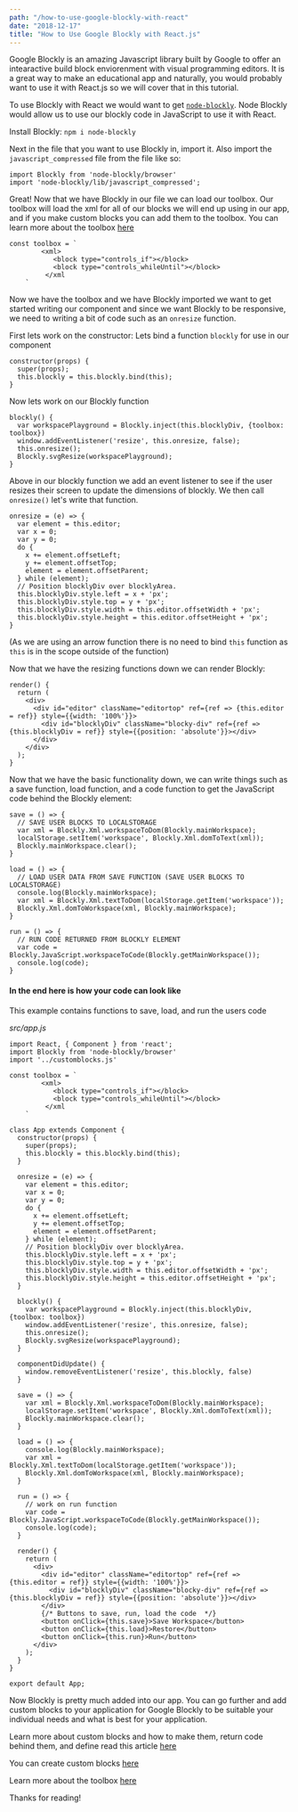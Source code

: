 ```yaml
---
path: "/how-to-use-google-blockly-with-react"
date: "2018-12-17"
title: "How to Use Google Blockly with React.js"
---
```


Google Blockly is an amazing Javascript library built by Google to offer an intearactive build block enviorenment with visual programming editors. It is a great way to make an educational app and naturally, you would probably want to use it with React.js so we will cover that in this tutorial.

To use Blockly with React we would want to get <a href="https://www.npmjs.com/package/node-blockly" target="_blank">`node-blockly`</a>. Node Blockly would allow us to use our blockly code in JavaScript to use it with React.

Install Blockly: 
```npm i node-blockly```

Next in the file that you want to use Blockly in, import it. Also import the `javascript_compressed` file from the file like so:
```
import Blockly from 'node-blockly/browser'
import 'node-blockly/lib/javascript_compressed';
```

Great! Now that we have Blockly in our file we can load our toolbox. Our toolbox will load the xml for all of our blocks we will end up using in our app, and if you make custom blocks you can add them to the toolbox. You can learn more about the toolbox <a href="https://developers.google.com/blockly/guides/configure/web/toolbox" target="_blank">here</a>

```
const toolbox = `
        <xml>
           <block type="controls_if"></block>
           <block type="controls_whileUntil"></block>
         </xml
    `
```

Now we have the toolbox and we have Blockly imported we want to get started writing our component and since we want Blockly to be responsive, we need to writing a bit of code such as an `onresize` function.

First lets work on the constructor:
Lets bind a function `blockly` for use in our component

```
constructor(props) {
  super(props);
  this.blockly = this.blockly.bind(this);
}
```

Now lets work on our Blockly function

```
blockly() {
  var workspacePlayground = Blockly.inject(this.blocklyDiv, {toolbox: toolbox})
  window.addEventListener('resize', this.onresize, false);
  this.onresize();
  Blockly.svgResize(workspacePlayground);
}
```

Above in our blockly function we add an event listener to see if the user resizes their screen to update the dimensions of blockly. We then call `onresize()` let's write that function.

```
onresize = (e) => {
  var element = this.editor;
  var x = 0;
  var y = 0;
  do {
    x += element.offsetLeft;
    y += element.offsetTop;
    element = element.offsetParent;
  } while (element);
  // Position blocklyDiv over blocklyArea.
  this.blocklyDiv.style.left = x + 'px';
  this.blocklyDiv.style.top = y + 'px';
  this.blocklyDiv.style.width = this.editor.offsetWidth + 'px';
  this.blocklyDiv.style.height = this.editor.offsetHeight + 'px';
}
```
(As we are using an arrow function there is no need to bind `this` function as `this` is in the scope outside of the function)

Now that we have the resizing functions down we can render Blockly: 
```
render() { 
  return (
    <div>
      <div id="editor" className="editortop" ref={ref => {this.editor = ref}} style={{width: '100%'}}>
        <div id="blocklyDiv" className="blocky-div" ref={ref => {this.blocklyDiv = ref}} style={{position: 'absolute'}}></div>
      </div>
    </div>
  );
}
```
Now that we have the basic functionality down, we can write things such as a save function, load function, and a code function to get the JavaScript code behind the Blockly element:

```
save = () => {
  // SAVE USER BLOCKS TO LOCALSTORAGE
  var xml = Blockly.Xml.workspaceToDom(Blockly.mainWorkspace);
  localStorage.setItem('workspace', Blockly.Xml.domToText(xml));
  Blockly.mainWorkspace.clear();
}

load = () => {
  // LOAD USER DATA FROM SAVE FUNCTION (SAVE USER BLOCKS TO LOCALSTORAGE)
  console.log(Blockly.mainWorkspace);
  var xml = Blockly.Xml.textToDom(localStorage.getItem('workspace'));
  Blockly.Xml.domToWorkspace(xml, Blockly.mainWorkspace); 
}

run = () => {
  // RUN CODE RETURNED FROM BLOCKLY ELEMENT
  var code = Blockly.JavaScript.workspaceToCode(Blockly.getMainWorkspace());
  console.log(code);
}
```

#### In the end here is how your code can look like
This example contains functions to save, load, and run the users code 

*src/app.js*

```
import React, { Component } from 'react';
import Blockly from 'node-blockly/browser'
import '../customblocks.js'

const toolbox = `
        <xml>
           <block type="controls_if"></block>
           <block type="controls_whileUntil"></block>
         </xml
    `

class App extends Component {
  constructor(props) {
    super(props);
    this.blockly = this.blockly.bind(this);
  }

  onresize = (e) => {
    var element = this.editor;
    var x = 0;
    var y = 0;
    do {
      x += element.offsetLeft;
      y += element.offsetTop;
      element = element.offsetParent;
    } while (element);
    // Position blocklyDiv over blocklyArea.
    this.blocklyDiv.style.left = x + 'px';
    this.blocklyDiv.style.top = y + 'px';
    this.blocklyDiv.style.width = this.editor.offsetWidth + 'px';
    this.blocklyDiv.style.height = this.editor.offsetHeight + 'px';
  }

  blockly() {
    var workspacePlayground = Blockly.inject(this.blocklyDiv, {toolbox: toolbox})
    window.addEventListener('resize', this.onresize, false);
    this.onresize();
    Blockly.svgResize(workspacePlayground);
  }

  componentDidUpdate() {
    window.removeEventListener('resize', this.blockly, false)
  } 

  save = () => {
    var xml = Blockly.Xml.workspaceToDom(Blockly.mainWorkspace);
    localStorage.setItem('workspace', Blockly.Xml.domToText(xml));
    Blockly.mainWorkspace.clear();
  }

  load = () => {
    console.log(Blockly.mainWorkspace);
    var xml = Blockly.Xml.textToDom(localStorage.getItem('workspace'));
    Blockly.Xml.domToWorkspace(xml, Blockly.mainWorkspace); 
  }

  run = () => {
    // work on run function
    var code = Blockly.JavaScript.workspaceToCode(Blockly.getMainWorkspace());
    console.log(code);
  }

  render() { 
    return (
      <div>
        <div id="editor" className="editortop" ref={ref => {this.editor = ref}} style={{width: '100%'}}>
          <div id="blocklyDiv" className="blocky-div" ref={ref => {this.blocklyDiv = ref}} style={{position: 'absolute'}}></div>
        </div>
        {/* Buttons to save, run, load the code  */}
        <button onClick={this.save}>Save Workspace</button>
        <button onClick={this.load}>Restore</button>
        <button onClick={this.run}>Run</button>
      </div>
    );
  }
}
 
export default App;
```

Now Blockly is pretty much added into our app. You can go further and add custom blocks to your application for Google Blockly to be suitable your individual needs and what is best for your application. 

Learn more about custom blocks and how to make them, return code behind them, and define read this article <a href="https://developers.google.com/blockly/guides/create-custom-blocks/overview" target="_blank">here</a>

You can create custom blocks <a href="https://blockly-demo.appspot.com/static/demos/blockfactory/index.html" target="_blank">here</a>

Learn more about the toolbox <a href="https://developers.google.com/blockly/guides/configure/web/toolbox" target="_blank">here</a>

Thanks for reading!